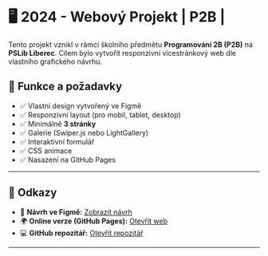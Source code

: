 
# 🖥️ 2024 - Webový Projekt | P2B | 

Tento projekt vznikl v rámci školního předmětu **Programování 2B (P2B)** na **PSLib Liberec**. Cílem bylo vytvořit responzivní vícestránkový web dle vlastního grafického návrhu.

## 🧩 Funkce a požadavky

- ✅ Vlastní design vytvořený ve Figmě
- ✅ Responzivní layout (pro mobil, tablet, desktop)
- ✅ Minimálně **3 stránky**
- ✅ Galerie (Swiper.js nebo LightGallery)
- ✅ Interaktivní formulář
- ✅ CSS animace
- ✅ Nasazení na GitHub Pages

---

## 🔗 Odkazy

- 🎨 **Návrh ve Figmě:** [Zobrazit návrh](https://www.figma.com/your-link-here)  
- 🌍 **Online verze (GitHub Pages):** [Otevřít web](https://pslib-cz.github.io/2024-p2b-web-projekt-tomasecek)  
- 💻 **GitHub repozitář:** [Otevřít repozitář](https://github.com/pslib-cz/2024-p2b-web-projekt-tomasecek)

---
